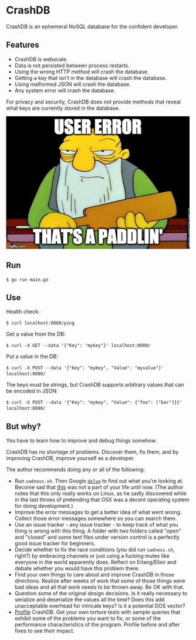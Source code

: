 # CrashDB

CrashDB is an ephemeral NoSQL database for the confident developer.

## Features

- CrashDB is webscale.
- Data is not persisted between process restarts.
- Using the wrong HTTP method will crash the database.
- Getting a key that isn't in the database will crash the database.
- Using malformed JSON will crash the database.
- Any system error will crash the database.

For privacy and security, CrashDB does not provide methods that reveal what
keys are currently stored in the database.

![That's a paddlin'](https://raw.githubusercontent.com/gunnihinn/crashdb/master/crashdb.jpg)

## Run

    $ go run main.go

## Use

Health check:

    $ curl localhost:8080/ping

Get a value from the DB:

    $ curl -X GET --data '{"Key": "mykey"}' localhost:8080/

Put a value in the DB:

    $ curl -X POST --data '{"Key": "mykey", "Value": "myvalue"}' localhost:8080/

The keys must be strings, but CrashDB supports arbitrary values that can be
encoded in JSON:

    $ curl -X POST --data '{"Key": "mykey", "Value": {"foo": ["bar"]}}' localhost:8080/

## But why?

You have to learn how to improve and debug things somehow.

CrashDB has no shortage of problems. Discover them, fix them, and by improving
CrashDB, improve yourself as a developer.

The author recommends doing any or all of the following:

- Run `sadness.sh`. Then Google [`delve`](https://github.com/derekparker/delve)
  to find out what you're looking at.  Become sad that
  [this](https://fntlnz.wtf/post/gopostmortem/) was not a part of your life
  until now. (The author notes that this only really works on Linux, as he
  sadly discovered while in the last throes of pretending that OSX was a decent
  operating system for doing development.)
- Improve the error messages to get a better idea of what went wrong. Collect
  those error messages somewhere so you can search them.
- Use an issue tracker - any issue tracker - to keep track of what you thing is
  wrong with this thing. A folder with two folders called "open" and "closed"
  and some text files under version control is a perfectly good issue tracker
  for beginners.
- Decide whether to fix the race conditions (you did run `sadness.sh`, right?)
  by embracing channels or just using a fucking mutex like everyone in the
  world apparently does. Reflect on Erlang/Elixir and debate whether you would
  have this problem there.
- Find your own things to care about and improve CrashDB in those directions.
  Realize after weeks of work that some of those things were bad ideas and all
  that work needs to be thrown away. Be OK with that.
- Question some of the original design decisions. Is it really necessary to
  serialize and deserialize the values all the time? Does this add unacceptable
  overhead for intricate keys? Is it a potential DOS vector?
- [Profile](https://blog.golang.org/profiling-go-programs) CrashDB. Get your
  own torture tests with sample queries that exhibit some of the problems you
  want to fix, or some of the performance characteristics of the program.
  Profile before and after fixes to see their impact.

